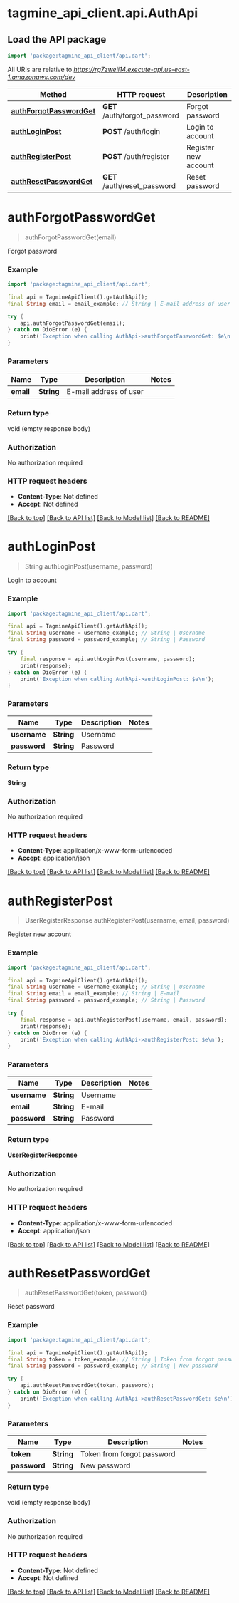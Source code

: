 # tagmine_api_client.api.AuthApi

## Load the API package
```dart
import 'package:tagmine_api_client/api.dart';
```

All URIs are relative to *https://rg7zweii14.execute-api.us-east-1.amazonaws.com/dev*

Method | HTTP request | Description
------------- | ------------- | -------------
[**authForgotPasswordGet**](AuthApi.md#authforgotpasswordget) | **GET** /auth/forgot_password | Forgot password
[**authLoginPost**](AuthApi.md#authloginpost) | **POST** /auth/login | Login to account
[**authRegisterPost**](AuthApi.md#authregisterpost) | **POST** /auth/register | Register new account
[**authResetPasswordGet**](AuthApi.md#authresetpasswordget) | **GET** /auth/reset_password | Reset password


# **authForgotPasswordGet**
> authForgotPasswordGet(email)

Forgot password

### Example
```dart
import 'package:tagmine_api_client/api.dart';

final api = TagmineApiClient().getAuthApi();
final String email = email_example; // String | E-mail address of user

try {
    api.authForgotPasswordGet(email);
} catch on DioError (e) {
    print('Exception when calling AuthApi->authForgotPasswordGet: $e\n');
}
```

### Parameters

Name | Type | Description  | Notes
------------- | ------------- | ------------- | -------------
 **email** | **String**| E-mail address of user | 

### Return type

void (empty response body)

### Authorization

No authorization required

### HTTP request headers

 - **Content-Type**: Not defined
 - **Accept**: Not defined

[[Back to top]](#) [[Back to API list]](../README.md#documentation-for-api-endpoints) [[Back to Model list]](../README.md#documentation-for-models) [[Back to README]](../README.md)

# **authLoginPost**
> String authLoginPost(username, password)

Login to account

### Example
```dart
import 'package:tagmine_api_client/api.dart';

final api = TagmineApiClient().getAuthApi();
final String username = username_example; // String | Username
final String password = password_example; // String | Password

try {
    final response = api.authLoginPost(username, password);
    print(response);
} catch on DioError (e) {
    print('Exception when calling AuthApi->authLoginPost: $e\n');
}
```

### Parameters

Name | Type | Description  | Notes
------------- | ------------- | ------------- | -------------
 **username** | **String**| Username | 
 **password** | **String**| Password | 

### Return type

**String**

### Authorization

No authorization required

### HTTP request headers

 - **Content-Type**: application/x-www-form-urlencoded
 - **Accept**: application/json

[[Back to top]](#) [[Back to API list]](../README.md#documentation-for-api-endpoints) [[Back to Model list]](../README.md#documentation-for-models) [[Back to README]](../README.md)

# **authRegisterPost**
> UserRegisterResponse authRegisterPost(username, email, password)

Register new account

### Example
```dart
import 'package:tagmine_api_client/api.dart';

final api = TagmineApiClient().getAuthApi();
final String username = username_example; // String | Username
final String email = email_example; // String | E-mail
final String password = password_example; // String | Password

try {
    final response = api.authRegisterPost(username, email, password);
    print(response);
} catch on DioError (e) {
    print('Exception when calling AuthApi->authRegisterPost: $e\n');
}
```

### Parameters

Name | Type | Description  | Notes
------------- | ------------- | ------------- | -------------
 **username** | **String**| Username | 
 **email** | **String**| E-mail | 
 **password** | **String**| Password | 

### Return type

[**UserRegisterResponse**](UserRegisterResponse.md)

### Authorization

No authorization required

### HTTP request headers

 - **Content-Type**: application/x-www-form-urlencoded
 - **Accept**: application/json

[[Back to top]](#) [[Back to API list]](../README.md#documentation-for-api-endpoints) [[Back to Model list]](../README.md#documentation-for-models) [[Back to README]](../README.md)

# **authResetPasswordGet**
> authResetPasswordGet(token, password)

Reset password

### Example
```dart
import 'package:tagmine_api_client/api.dart';

final api = TagmineApiClient().getAuthApi();
final String token = token_example; // String | Token from forgot password
final String password = password_example; // String | New password

try {
    api.authResetPasswordGet(token, password);
} catch on DioError (e) {
    print('Exception when calling AuthApi->authResetPasswordGet: $e\n');
}
```

### Parameters

Name | Type | Description  | Notes
------------- | ------------- | ------------- | -------------
 **token** | **String**| Token from forgot password | 
 **password** | **String**| New password | 

### Return type

void (empty response body)

### Authorization

No authorization required

### HTTP request headers

 - **Content-Type**: Not defined
 - **Accept**: Not defined

[[Back to top]](#) [[Back to API list]](../README.md#documentation-for-api-endpoints) [[Back to Model list]](../README.md#documentation-for-models) [[Back to README]](../README.md)

